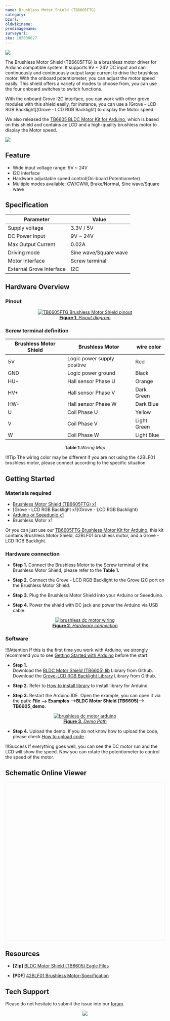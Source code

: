 ```yaml
---
name: Brushless Motor Shield (TB6605FTG)
category: 
bzurl: 
oldwikiname: 
prodimagename: 
surveyurl: 
sku: 105030027
---
```


![](https://files.seeedstudio.com/wiki/BLDC-Motor-Shield-TB6605/img/105030027-preview-wiki.jpg)

The Brushless Motor Shield (TB6605FTG) is a brushless motor driver for Arduino compatible system. It supports 9V ~ 24V DC input and can continuously and continuously output large current to drive the brushless motor. With the onboard potentiometer, you can adjust the motor speed easily. This shield offers a variety of modes to choose from, you can use the four onboard switches to switch functions.  
  
With the onboard Grove I2C interface, you can work with other grove modules with this shield easily, for instance, you can use a [Grove - LCD RGB Backlight](Grove - LCD RGB Backlight) to display the Motor speed. 
 
We also released the [TB6605 BLDC Motor Kit for Arduino](https://www.seeedstudio.com/TB6605-BLDC-Motor-Kit-for-Arduino-p-4024.html), which is based on this shield and contains an LCD and a high-quality brushless motor to display the Motor speed.



<p style=":center"><a href="https://www.seeedstudio.com/BLDC-Motor-Shield-TB6605-p-4025.html" target="_blank"><img src="https://github.com/SeeedDocument/wiki_english/raw/master/docs/images/300px-Get_One_Now_Banner-ragular.png" /></a></p>



## Feature

- Wide input voltage range: 9V ~ 24V
- I2C interface
- Hardware adjustable speed control(On-board Potentiometer)
- Multiple modes available: CW/CWW, Brake/Normal, Sine wave/Square wave


## Specification

|Parameter|Value|
|---|---|
|Supply voltage|3.3V / 5V|
|DC Power Input|9V ~ 24V|
|Max Output Current|0.02A|
|Driving mode|Sine wave/Square wave|
|Motor Interface|Screw terminal|
|External Grove Interface|I2C|


## Hardware Overview

### Pinout

<div align="center">
<figure>
  <a href="https://raw.githubusercontent.com/SeeedDocument/BLDC-Motor-Shield-TB6605/master/img/pinout.jpg" target="_blank"><img src="https://github.com/SeeedDocument/BLDC-Motor-Shield-TB6605/raw/master/img/pinout.jpg" alt="TB6605FTG Brushless Motor Shield pinout" title="Pinout diagram" />
  <figcaption><b>Figure 1</b>. <i>Pinout diagram</i></figcaption></a>
</figure>
</div>


### Screw terminal definition

|Brushless Motor Shield|Brushless Motor            |wire color |
|----------------------|---------------------------|-----------|
|5V                    |Logic power supply positive|Red        |
|GND                   |Logic power ground         |Black      |
|HU+                   |Hall sensor Phase U        |Orange     |
|HV+                   |Hall sensor Phase V        |Dark Green |
|HW+                   |Hall sensor Phase W        |Dark Blue  |
|U                     |Coil Phase U               |Yellow     |
|V                     |Coil Phase V               |Light Green|
|W                     |Coil Phase W               |Light Blue |

<div align="center"><b>Table 1.</b><i>Wiring Map</i></div>


!!!Tip
        The wiring color may be different if you are not using the 42BLF01 brushless motor, please connect according to the specific situation




## Getting Started


### Materials required

- [Brushless Motor Shield (TB6605FTG) x1](https://www.seeedstudio.com/BLDC-Motor-Shield-TB6605-p-4025.html)
- [Grove - LCD RGB Backlight x1](Grove - LCD RGB Backlight)
- [Arduino or Seeedunio x1](https://www.seeedstudio.com/Seeeduino-V4-2-p-2517.html)
- Brushless Motor x1


Or you can just use our [TB6605FTG Brushless Motor Kit for Arduino](https://www.seeedstudio.com/TB6605-BLDC-Motor-Kit-for-Arduino-p-4024.html), this kit contains Brushless Motor Shield, 42BLF01 brushless motor, and a Grove - LCD RGB Backlight.


### Hardware connection

- **Step 1.** Connect the Brushless Motor to the Screw terminal of the Brushless Motor Shield, please refer to the **Table 1.**

- **Step 2.** Connect the Grove - LCD RGB Backlight to the Grove I2C port on the Brushless Motor Shield.

- **Step 3.** Plug the Brushless Motor Shield into your Arduino or Seeeduino.

- **Step 4.** Power the shield with DC jack and power the Arduino via USB cable.


<div align="center">
<figure>
  <a href="https://raw.githubusercontent.com/SeeedDocument/BLDC-Motor-Shield-TB6605/master/img/connect.png" target="_blank"><img src="https://github.com/SeeedDocument/BLDC-Motor-Shield-TB6605/raw/master/img/connect.png" alt="brushless dc motor wiring" title="Pinout diagram" />
  <figcaption><b>Figure 2</b>. <i>Hardware connection</i></figcaption></a>
</figure>
</div>


### Software

!!!Attention
        If this is the first time you work with Arduino, we strongly recommend you to see [Getting Started with Arduino](http://wiki.seeedstudio.com/Getting_Started_with_Arduino/) before the start.



- **Step 1.**  
Download the [BLDC Motor Shield (TB6605) lib](https://github.com/Seeed-Studio/BLDC_Motor_Shield_TB6605) Library from Github. 
Download the [Grove-LCD RGB Backlight Library](https://github.com/Seeed-Studio/Grove_LCD_RGB_Backlight/archive/master.zip) Library from Github. 

- **Step 2.** Refer to [How to install library](http://wiki.seeedstudio.com/How_to_install_Arduino_Library) to install library for Arduino. 

- **Step 3.** Restart the Arduino IDE. Open the example, you can open it via the path: **File --> Examples -->BLDC Motor Shield (TB6605)--> TB6605_demo**. 


<div align="center">
<figure>
  <a href="https://github.com/SeeedDocument/BLDC-Motor-Shield-TB6605/raw/master/img/ARDUINO.jpg" target="_blank"><img src="https://github.com/SeeedDocument/BLDC-Motor-Shield-TB6605/raw/master/img/ARDUINO.jpg" alt="brushless dc motor arduino" title="Pinout diagram" />
  <figcaption><b>Figure 3</b>. <i>Demo Path</i></figcaption></a>
</figure>
</div>


- **Step 4.** Upload the demo. If you do not know how to upload the code, please check [How to upload code](http://wiki.seeedstudio.com/Upload_Code/).


!!!Success
		If everything goes well, you can see the DC motor run and the LCD will show the speed. Now you can rotate the potentiometer to control the speed of the motor.  


## Schematic Online Viewer

<div class="altium-ecad-viewer" data-project-src="https://github.com/SeeedDocument/BLDC-Motor-Shield-TB6605/raw/master/res/Brushless%20Motor%20Shield%20(TB6605FTG)%20v1.01.zip" style="border-radius: 0px 0px 4px 4px; height: 500px; border-style: solid; border-width: 1px; border-color: rgb(241, 241, 241); overflow: hidden; max-width: 1280px; max-height: 700px; box-sizing: border-box;" />
</div>


## Resources

- **[Zip]** [BLDC Motor Shield (TB6605) Eagle Files](https://github.com/SeeedDocument/BLDC-Motor-Shield-TB6605/raw/master/res/Brushless%20Motor%20Shield%20(TB6605FTG)%20v1.01.zip)

- **[PDF]** [42BLF01 Brushless Motor-Specification](https://files.seeedstudio.com/wiki/BLDC-Motor-Shield-TB6605/res/42BLF01-Specification.pdf)




## Tech Support

Please do not hesitate to submit the issue into our [forum](https://forum.seeedstudio.com/).
    <br /><p style="text-align:center"><a href="https://www.seeedstudio.com/act-4.html?utm_source=wiki&utm_medium=wikibanner&utm_campaign=newproducts" target="_blank"><img src="https://github.com/SeeedDocument/Wiki_Banner/raw/master/new_product.jpg" /></a></p>